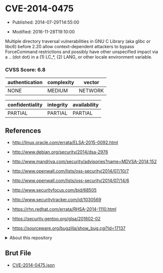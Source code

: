 # CVE-2014-0475

- Published: 2014-07-29T14:55:00

- Modified: 2016-11-28T19:10:00

Multiple directory traversal vulnerabilities in GNU C Library (aka glibc or libc6) before 2.20 allow context-dependent attackers to bypass ForceCommand restrictions and possibly have other unspecified impact via a .. (dot dot) in a (1) LC_*, (2) LANG, or other locale environment variable.

### CVSS Score: **6.8**

| authentication | complexity | vector |
| --- | --- | --- |
| NONE | MEDIUM | NETWORK |

| confidentiality | integrity | availability |
| --- | --- | --- |
| PARTIAL | PARTIAL | PARTIAL |

## References

* http://linux.oracle.com/errata/ELSA-2015-0092.html

* http://www.debian.org/security/2014/dsa-2976

* http://www.mandriva.com/security/advisories?name=MDVSA-2014:152

* http://www.openwall.com/lists/oss-security/2014/07/10/7

* http://www.openwall.com/lists/oss-security/2014/07/14/6

* http://www.securityfocus.com/bid/68505

* http://www.securitytracker.com/id/1030569

* https://rhn.redhat.com/errata/RHSA-2014-1110.html

* https://security.gentoo.org/glsa/201602-02

* https://sourceware.org/bugzilla/show_bug.cgi?id=17137

<details>
<summary>About this repository</summary> 

  This repository is part of the project [Live Hack CVE](https://github.com/Live-Hack-CVE). Main website can be found [www.live-hack.org](https://www.live-hack.org) 
  
  Made by [Sn0wAlice](https://github.com/Sn0wAlice) for the people that care about security and need to have a feed of the latest CVEs. Hope you enjoy it, don't forget to star the repo and follow me on [Twitter](https://twitter.com/Sn0wAlice) and [Github](https://github.com/Sn0wAlice). And that is my [personnal website](https://www.alice-snow.me/)

  - [Home Page](https://github.com/Live-Hack-CVE)
  - [Framework](https://github.com/Live-Hack-CVE/cve-framework)
  - [CVE database](https://github.com/Live-Hack-CVE/full_database)
  - [Changelog](https://github.com/Live-Hack-CVE/Changelog)
</details>

## Brut File

* [CVE-2014-0475.json](https://raw.githubusercontent.com/Live-Hack-CVE/full_database/main/cves/2014/CVE-2014-0475.json)

